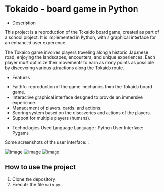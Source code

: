 # Tokaido - board game in Python

* Description
  
This project is a reproduction of the Tokaido board game, created as part of a school project. It is implemented in Python, with a graphical interface for an enhanced user experience.

The Tokaido game involves players traveling along a historic Japanese road, enjoying the landscapes, encounters, and unique experiences. Each player must optimize their movements to earn as many points as possible by discovering various attractions along the Tokaido route.

* Features
  
- Faithful reproduction of the game mechanics from the Tokaido board game.
- Interactive graphical interface designed to provide an immersive experience.
- Management of players, cards, and actions.
- Scoring system based on the discoveries and actions of the players.
- Support for multiple players (humans).

* Technologies Used Language
Language : Python
User Interface: Pygame

Some screenshots of the user interface: : 

![image](https://github.com/user-attachments/assets/7e6eafab-9c90-422b-b60c-15dbaf188cc6)
![image](https://github.com/user-attachments/assets/955dc990-ef95-4a1c-bbef-b100404d523a)
![image](https://github.com/user-attachments/assets/e2be979e-d811-417b-b6cb-f3ca9f28169e)





## How to use the project 

1. Clone the depository.
2. Execute the file `main.py`.

